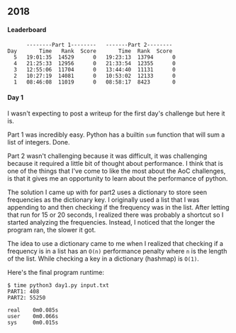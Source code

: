 ## 2018 ##

#### Leaderboard ####
```
      --------Part 1--------   -------Part 2--------
Day       Time   Rank  Score       Time  Rank  Score
  5   19:01:35  14529      0   19:23:13  13794      0
  4   21:25:33  12956      0   21:33:54  12355      0
  3   12:55:06  11704      0   13:44:40  11131      0
  2   10:27:19  14081      0   10:53:02  12133      0
  1   08:46:08  11019      0   08:58:17  8423       0
```

#### Day 1 ####
I wasn't expecting to post a writeup for the first day's challenge but here it is.

Part 1 was incredibly easy. Python has a builtin `sum` function that will sum a list of integers. Done.

Part 2 wasn't challenging because it was difficult, it was challenging because it required a little bit of thought about
performance. I think that is one of the things that I've come to like the most about the AoC challenges, is that it
gives me an opportunity to learn about the performance of python.

The solution I came up with for part2 uses a dictionary to store seen frequencies as the dictionary key. I originally
used a list that I was appending to and then checking if the frequency was in the list. After letting that run for 15 or
20 seconds, I realized there was probably a shortcut so I started analyzing the frequencies. Instead, I noticed that the
longer the program ran, the slower it got.

The idea to use a dictionary came to me when I realized that checking if a frequency is in a list has an `O(n)`
performance penalty where `n` is the length of the list. While checking a key in a dictionary (hashmap) is `O(1)`.

Here's the final program runtime:
```
$ time python3 day1.py input.txt
PART1: 408
PART2: 55250

real    0m0.085s
user    0m0.066s
sys     0m0.015s
```
